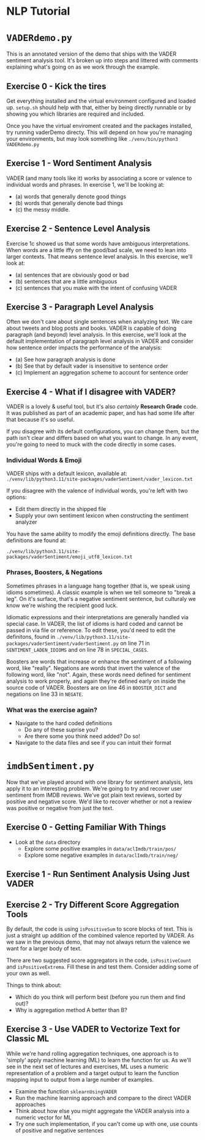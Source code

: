 # NLP Tutorial

# `VADERdemo.py`

This is an annotated version of the demo that ships with the VADER
sentiment analysis tool.  It's broken up into steps and littered with
comments explaining what's going on as we work through the example.

## Exercise 0 - Kick the tires

Get everything installed and the virtual environment configured and
loaded up. `setup.sh` should help with that, either by being directly
runnable or by showing you which libraries are required and included.

Once you have the virtual enviroment created and the packages
installed, try running vaderDemo directy.  This will depend on how
you're managing your environments, but may look something like
`./venv/bin/python3 VADERdemo.py`

## Exercise 1 - Word Sentiment Analysis

VADER (and many tools like it) works by associating a score or valence
to individual words and phrases.  In exercise 1, we'll be looking at:

* (a) words that generally denote good things
* (b) words that generally denote bad things
* (c) the messy middle.

## Exercise 2 - Sentence Level Analysis

Exercise 1c showed us that some words have ambiguous interpretations.
When words are a little iffy on the good/bad scale, we need to lean
into larger contexts.  That means sentence level analysis.  In this exercise, we'll look at:

* (a) sentences that are obviously good or bad
* (b) sentences that are a little ambiguous
* (c) sentences that you make with the intent of confusing VADER

## Exercise 3 - Paragraph Level Analysis

Often we don't care about single sentences when analyzing text.  We
care about tweets and blog posts and books.  VADER is capable of doing
paragraph (and beyond) level analysis.  In this exercise, we'll look
at the default implementation of paragraph level analysis in VADER and
consider how sentence order impacts the performance of the analysis:

* (a) See how paragraph analysis is done
* (b) See that by default vader is insensitive to sentence order
* (c) Implement an aggregation scheme to account for sentence order

## Exercise 4 - What if I disagree with VADER?

VADER is a lovely & useful tool, but it's also *certainly* **Research
Grade** code. It was published as part of an academic paper, and has
had some life after that because it's so useful.

If you disagree with its default configurations, you can change them,
but the path isn't clear and differs based on what you want to change.
In any event, you're going to need to muck with the code directly in
some cases.

### Individual Words & Emoji
VADER ships with a default lexicon, available at:
`./venv/lib/python3.11/site-packages/vaderSentiment/vader_lexicon.txt`

If you disagree with the valence of individual words, you're left with two options:

* Edit them directly in the shipped file
* Supply your own sentiment lexicon when constructing the sentiment analyzer

You have the same ability to modify the emoji definitions directly.  The base definitions are found at:

`./venv/lib/python3.11/site-packages/vaderSentiment/emoji_utf8_lexicon.txt`

### Phrases, Boosters, & Negations

Sometimes phrases in a language hang together (that is, we speak using
idioms sometimes). A classic example is when we tell someone to "break
a leg".  On it's surface, that's a negative sentiment sentence, but
culturaly we know we're wishing the recipient good luck.

Idiomatic expressions and their interpretations are generally handled
via special case.  In VADER, the list of idioms is hard coded and
cannot be passed in via file or reference.  To edit these, you'd need
to edit the definitons, found in
`./venv/lib/python3.11/site-packages/vaderSentiment/vaderSentiment.py`
on line 71 in `SENTIMENT_LADEN_IDIOMS` and on line 78 in
`SPECIAL_CASES`.

Boosters are words that increase or enhance the sentiment of a following word, like "really". Negations are words that invert the valence of the following word, like "not".  Again, these words need defined for sentiment analysis to work properly, and again they're defined early on inside the source code of VADER.
Boosters are on line 46 in `BOOSTER_DICT` and negations on line 33 in `NEGATE`.

### What was the exercise again?

* Navigate to the hard coded definitions
  * Do any of these suprise you?
  * Are there some you think need added? Do so!
* Navigate to the data files and see if you can intuit their format  


# `imdbSentiment.py`

Now that we've played around with one library for sentiment analysis,
lets apply it to an interesting problem.  We're going to try and
recover user sentiment from IMDB reviews.  We've got plain text
reviews, sorted by positive and negative score.  We'd like to recover
whether or not a rewiew was positive or negative from just the text.

## Exercise 0 - Getting Familiar With Things

* Look at the `data` directory
  * Explore some positive examples in `data/aclImdb/train/pos/`
  * Explore some negative examples in `data/aclImdb/train/neg/`

## Exercise 1 - Run Sentiment Analysis Using Just VADER

## Exercise 2 - Try Different Score Aggregation Tools

By default, the code is using `isPositiveSum` to score blocks of text.
This is just a straight up addition of the combined valence reported
by VADER.  As we saw in the previous demo, that may not always return
the valence we want for a larger body of text.

There are two suggested score aggregators in the code,
`isPositiveCount` and `isPositiveExtrema`.  Fill these in and test them. Consider
adding some of your own as well.

Things to think about:
* Which do you think will perform best (before you run them and find out)?
* Why is aggregation method A better than B?

## Exercise 3 - Use VADER to Vectorize Text for Classic ML

While we're hand rolling aggregation techniques, one approach is to
'simply' apply machine learning (ML) to learn the function for us.  As
we'll see in the next set of lectures and exercises, ML uses a numeric
representation of a problem and a target output to learn the function
mapping input to output from a large number of examples.

* Examine the function `sklearnUsingVADER`
* Run the machine learning approach and compare to the direct VADER approaches
* Think about how else you might aggregate the VADER analysis into a numeric vector for ML
* Try one such implementation, if you can't come up with one, use counts of positive and negative sentences
